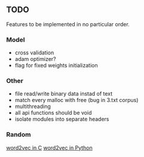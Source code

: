 ## TODO

Features to be implemented in no particular order.

### Model

* cross validation
* adam optimizer?
* flag for fixed weights initialization

### Other

* file read/write binary data instad of text
* match every malloc with free (bug in 3.txt corpus)
* multithreading
* all api functions should be void
* isolate modules into separate headers

### Random

[word2vec in C](https://github.com/chrisjmccormick/word2vec_commented/blob/master/word2vec.c)
[word2vec in Python](https://github.com/deborausujono/word2vecpy/blob/master/word2vec.py)
